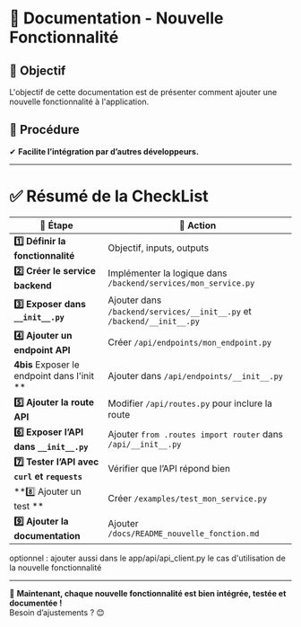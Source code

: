 # 📌 Documentation - Nouvelle Fonctionnalité

## 🎯 Objectif 

L'objectif de cette documentation est de présenter comment ajouter une nouvelle fonctionnalité à l'application.

## 🚀 Procédure

✔ **Facilite l’intégration par d’autres développeurs.**  

---

# ✅ **Résumé de la CheckList**
| 🔹 **Étape**                                 | 📌 **Action**                                                          |
|----------------------------------------------|------------------------------------------------------------------------|
| **1️⃣ Définir la fonctionnalité**            | Objectif, inputs, outputs                                              |
| **2️⃣ Créer le service backend**             | Implémenter la logique dans `/backend/services/mon_service.py`         |
| **3️⃣ Exposer dans `__init__.py`**           | Ajouter dans `/backend/services/__init__.py` et `/backend/__init__.py` |
| **4️⃣ Ajouter un endpoint API**              | Créer `/api/endpoints/mon_endpoint.py` <br/>                           |
| **4️bis** Exposer le endpoint dans l'init ** | Ajouter dans `/api/endpoints/__init__.py` <br/>                    |
| **5️⃣ Ajouter la route API**                 | Modifier `/api/routes.py` pour inclure la route                        |
| **6️⃣ Exposer l’API dans `__init__.py`**     | Ajouter `from .routes import router` dans `/api/__init__.py`           |
| **7️⃣ Tester l’API avec `curl` et `requests`** | Vérifier que l’API répond bien                                         |
| **8️⃣ Ajouter un test **                     | Créer `/examples/test_mon_service.py`                                  |
| **9️⃣ Ajouter la documentation**             | Ajouter `/docs/README_nouvelle_fonction.md`                            |

optionnel : ajouter aussi dans le app/api/api_client.py le cas d'utilisation de la nouvelle fonctionnalité

---

🚀 **Maintenant, chaque nouvelle fonctionnalité est bien intégrée, testée et documentée !**  
Besoin d’ajustements ? 😊

